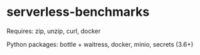 # serverless-benchmarks


Requires: zip, unzip, curl, docker

Python packages: bottle + waitress, docker, minio, secrets (3.6+)
